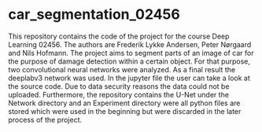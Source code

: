 # car_segmentation_02456
This repository contains the code of the project for the course Deep Learning 02456. The authors are Frederik Lykke Andersen, Peter Nørgaard and Nils Hofmann. 
The project aims to segment parts of an image of car for the purpose of damage detection within a certain object. For that purpose, two convolutional neural networks were analyzed. As a final result the deeplabv3 network was used. In the jupyter file the user can take a look at the source code. Due to data security reasons the data could not be uploaded. 
Furthermore, the repository contains the U-Net under the Network directory and an Experiment directory were all python files are stored which were used in the beginning but were discarded in the later process of the project. 
